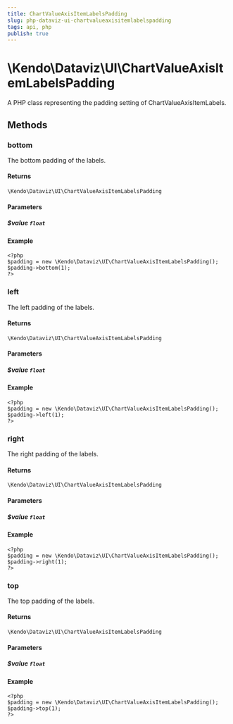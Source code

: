 ```yaml
---
title: ChartValueAxisItemLabelsPadding
slug: php-dataviz-ui-chartvalueaxisitemlabelspadding
tags: api, php
publish: true
---
```


# \Kendo\Dataviz\UI\ChartValueAxisItemLabelsPadding

A PHP class representing the padding setting of ChartValueAxisItemLabels.


## Methods

### bottom
The bottom padding of the labels.

#### Returns
`\Kendo\Dataviz\UI\ChartValueAxisItemLabelsPadding`

#### Parameters

##### $value `float`



#### Example 
    <?php
    $padding = new \Kendo\Dataviz\UI\ChartValueAxisItemLabelsPadding();
    $padding->bottom(1);
    ?>

### left
The left padding of the labels.

#### Returns
`\Kendo\Dataviz\UI\ChartValueAxisItemLabelsPadding`

#### Parameters

##### $value `float`



#### Example 
    <?php
    $padding = new \Kendo\Dataviz\UI\ChartValueAxisItemLabelsPadding();
    $padding->left(1);
    ?>

### right
The right padding of the labels.

#### Returns
`\Kendo\Dataviz\UI\ChartValueAxisItemLabelsPadding`

#### Parameters

##### $value `float`



#### Example 
    <?php
    $padding = new \Kendo\Dataviz\UI\ChartValueAxisItemLabelsPadding();
    $padding->right(1);
    ?>

### top
The top padding of the labels.

#### Returns
`\Kendo\Dataviz\UI\ChartValueAxisItemLabelsPadding`

#### Parameters

##### $value `float`



#### Example 
    <?php
    $padding = new \Kendo\Dataviz\UI\ChartValueAxisItemLabelsPadding();
    $padding->top(1);
    ?>

